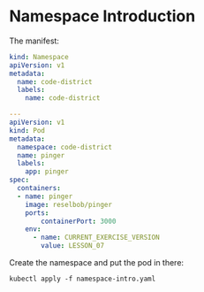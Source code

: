 # Namespace Introduction

The manifest: 

```yaml
kind: Namespace
apiVersion: v1
metadata:
  name: code-district
  labels:
    name: code-district

---
apiVersion: v1
kind: Pod
metadata:
  namespace: code-district
  name: pinger
  labels:
    app: pinger
spec:
  containers:
  - name: pinger
    image: reselbob/pinger
    ports:
        containerPort: 3000
    env:
      - name: CURRENT_EXERCISE_VERSION
        value: LESSON_07

```

Create the namespace and put the pod in there:

`kubectl apply -f namespace-intro.yaml`